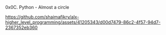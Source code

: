 0x0C. Python - Almost a circle


https://github.com/shaimafikry/alx-higher_level_programming/assets/41205343/d00d7479-86c2-4f57-94d7-2367352eb360

